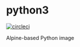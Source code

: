 # python3

[![circleci][circleci]](https://circleci.com/gh/vektorcloud/python3)

Alpine-based Python image

[circleci]: https://img.shields.io/circleci/build/gh/vektorcloud/python3?color=1dd6c9&logo=CircleCI&logoColor=1dd6c9&style=for-the-badge "python3"
